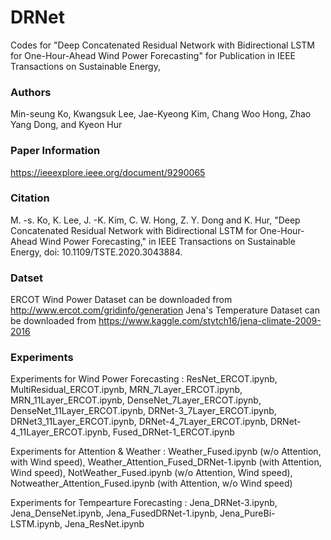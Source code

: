 # DRNet
Codes for "Deep Concatenated Residual Network with Bidirectional LSTM for One-Hour-Ahead Wind Power Forecasting"  for Publication in IEEE Transactions on Sustainable Energy, 

### Authors
Min-seung Ko, Kwangsuk Lee, Jae-Kyeong Kim, Chang Woo Hong, Zhao Yang Dong, and Kyeon Hur
### Paper Information
https://ieeexplore.ieee.org/document/9290065
### Citation
M. -s. Ko, K. Lee, J. -K. Kim, C. W. Hong, Z. Y. Dong and K. Hur, "Deep Concatenated Residual Network with Bidirectional LSTM for One-Hour-Ahead Wind Power Forecasting," in IEEE Transactions on Sustainable Energy, doi: 10.1109/TSTE.2020.3043884.

### Datset
ERCOT Wind Power Dataset can be downloaded from http://www.ercot.com/gridinfo/generation
Jena's Temperature Dataset can be downloaded from https://www.kaggle.com/stytch16/jena-climate-2009-2016

### Experiments
Experiments for Wind Power Forecasting : ResNet_ERCOT.ipynb, MultiResidual_ERCOT.ipynb, MRN_7Layer_ERCOT.ipynb, MRN_11Layer_ERCOT.ipynb,  DenseNet_7Layer_ERCOT.ipynb, DenseNet_11Layer_ERCOT.ipynb, DRNet-3_7Layer_ERCOT.ipynb, DRNet3_11Layer_ERCOT.ipynb, DRNet-4_7Layer_ERCOT.ipynb, DRNet-4_11Layer_ERCOT.ipynb, Fused_DRNet-1_ERCOT.ipynb

Experiments for Attention & Weather : Weather_Fused.ipynb (w/o Attention, with Wind speed),  Weather_Attention_Fused_DRNet-1.ipynb (with Attention, Wind speed),  NotWeather_Fused.ipynb (w/o Attention, Wind speed),  Notweather_Attention_Fused.ipynb (with Attention, w/o Wind speed)

Experiments for Tempearture Forecasting : Jena_DRNet-3.ipynb, Jena_DenseNet.ipynb, Jena_FusedDRNet-1.ipynb, Jena_PureBi-LSTM.ipynb, Jena_ResNet.ipynb
